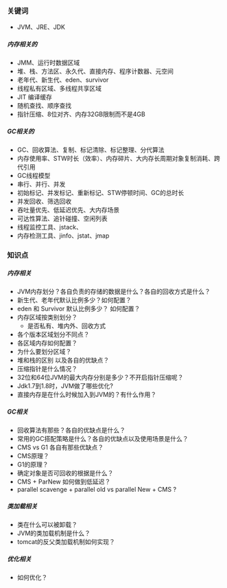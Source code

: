 ### 关键词
* JVM、JRE、JDK
##### 内存相关的
* JMM、运行时数据区域
* 堆、栈、方法区、永久代、直接内存、程序计数器、元空间
* 老年代、新生代、eden、survivor
* 线程私有区域、多线程共享区域
* JIT 编译缓存
* 随机查找、顺序查找
* 指针压缩、8位对齐、内存32GB限制而不是4GB

##### GC相关的
* GC、回收算法、复制、标记清除、标记整理、分代算法
* 内存使用率、STW时长（效率）、内存碎片、大内存长周期对象复制消耗、跨代引用
* GC线程模型
* 串行、并行、并发
* 初始标记、并发标记、重新标记、STW停顿时间、GC的总时长
* 并发回收、筛选回收
* 吞吐量优先、低延迟优先、大内存场景
* 可达性算法、追针碰撞、空闲列表
* 线程监控工具、jstack、
* 内存检测工具、jinfo、jstat、jmap

### 知识点
##### 内存相关
* JVM内存划分？各自负责的存储的数据是什么？各自的回收方式是什么？
* 新生代、老年代默认比例多少？如何配置？
* eden 和 Survivor 默认比例多少？ 如何配置？
* 内存区域按类别划分？
  * 是否私有、堆内外、回收方式
* 各个版本区域划分不同点？
* 各区域内存如何配置？
* 为什么要划分区域？
* 堆和栈的区别 以及各自的优缺点？
* 压缩指针是什么情况？ 
* 32位和64位JVM的最大内存分别是多少？不开启指针压缩呢？
* Jdk1.7到1.8时，JVM做了哪些优化?
* 直接内存是在什么时候加入到JVM的？有什么作用？
##### GC相关
* 回收算法有那些？各自的优缺点是什么？
* 常用的GC搭配策略是什么？各自的优缺点以及使用场景是什么？
* CMS vs G1 各自有那些优缺点？
* CMS原理？
* G1的原理？
* 确定对象是否可回收的根据是什么？
* CMS + ParNew 如何做到低延迟？
* parallel scavenge + parallel old vs parallel New + CMS ?
##### 类加载相关
* 类在什么可以被卸载？
* JVM的类加载机制是什么？
* tomcat的反父类加载机制如何实现？

##### 优化相关
* 如何优化？

